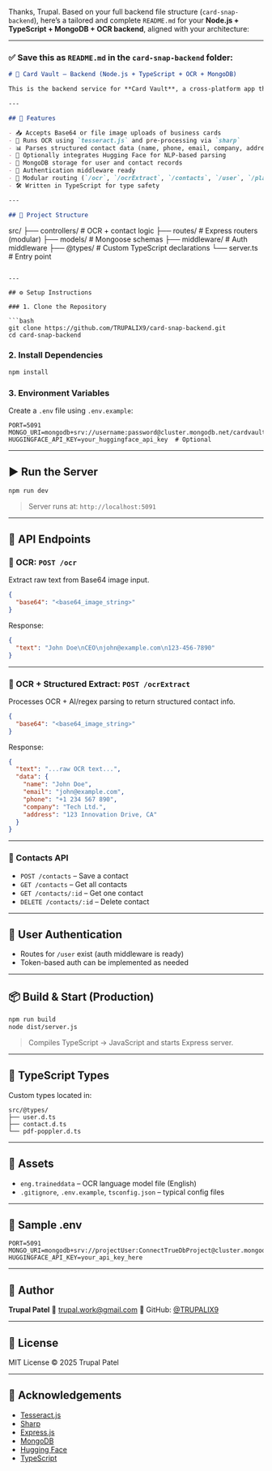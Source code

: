 Thanks, Trupal. Based on your full backend file structure (`card-snap-backend`), here’s a tailored and complete `README.md` for your **Node.js + TypeScript + MongoDB + OCR backend**, aligned with your architecture:

---

### ✅ Save this as `README.md` in the `card-snap-backend` folder:

```markdown
# 🧠 Card Vault – Backend (Node.js + TypeScript + OCR + MongoDB)

This is the backend service for **Card Vault**, a cross-platform app that scans business cards, performs OCR, and extracts structured contact information using regex and/or AI. Built with **Node.js, Express, TypeScript, MongoDB, Tesseract.js**, and `sharp`.

---

## 🚀 Features

- 📥 Accepts Base64 or file image uploads of business cards
- 🧠 Runs OCR using `tesseract.js` and pre-processing via `sharp`
- 📊 Parses structured contact data (name, phone, email, company, address)
- 🧾 Optionally integrates Hugging Face for NLP-based parsing
- 💽 MongoDB storage for user and contact records
- 🔐 Authentication middleware ready
- 🧩 Modular routing (`/ocr`, `/ocrExtract`, `/contacts`, `/user`, `/playground`)
- 🛠 Written in TypeScript for type safety

---

## 📁 Project Structure

```

src/
├── controllers/          # OCR + contact logic
├── routes/               # Express routers (modular)
├── models/               # Mongoose schemas
├── middleware/           # Auth middleware
├── @types/               # Custom TypeScript declarations
└── server.ts             # Entry point

````

---

## ⚙️ Setup Instructions

### 1. Clone the Repository

```bash
git clone https://github.com/TRUPALIX9/card-snap-backend.git
cd card-snap-backend
````

### 2. Install Dependencies

```bash
npm install
```

### 3. Environment Variables

Create a `.env` file using `.env.example`:

```env
PORT=5091
MONGO_URI=mongodb+srv://username:password@cluster.mongodb.net/cardvault
HUGGINGFACE_API_KEY=your_huggingface_api_key  # Optional
```

---

## ▶️ Run the Server

```bash
npm run dev
```

> Server runs at: `http://localhost:5091`

---

## 🔗 API Endpoints

### 🧠 OCR: `POST /ocr`

Extract raw text from Base64 image input.

```json
{
  "base64": "<base64_image_string>"
}
```

Response:

```json
{
  "text": "John Doe\nCEO\njohn@example.com\n123-456-7890"
}
```

---

### 🧠 OCR + Structured Extract: `POST /ocrExtract`

Processes OCR + AI/regex parsing to return structured contact info.

```json
{
  "base64": "<base64_image_string>"
}
```

Response:

```json
{
  "text": "...raw OCR text...",
  "data": {
    "name": "John Doe",
    "email": "john@example.com",
    "phone": "+1 234 567 890",
    "company": "Tech Ltd.",
    "address": "123 Innovation Drive, CA"
  }
}
```

---

### 📇 Contacts API

* `POST /contacts` – Save a contact
* `GET /contacts` – Get all contacts
* `GET /contacts/:id` – Get one contact
* `DELETE /contacts/:id` – Delete contact

---

## 🔐 User Authentication

* Routes for `/user` exist (auth middleware is ready)
* Token-based auth can be implemented as needed

---

## 📦 Build & Start (Production)

```bash
npm run build
node dist/server.js
```

> Compiles TypeScript → JavaScript and starts Express server.

---

## 🧪 TypeScript Types

Custom types located in:

```
src/@types/
├── user.d.ts
├── contact.d.ts
└── pdf-poppler.d.ts
```

---

## 📁 Assets

* `eng.traineddata` – OCR language model file (English)
* `.gitignore`, `.env.example`, `tsconfig.json` – typical config files

---

## 📄 Sample .env

```env
PORT=5091
MONGO_URI=mongodb+srv://projectUser:ConnectTrueDbProject@cluster.mongodb.net/cardvault
HUGGINGFACE_API_KEY=your_api_key_here
```

---

## 👤 Author

**Trupal Patel**
📧 [trupal.work@gmail.com](mailto:trupal.work@gmail.com)
🔗 GitHub: [@TRUPALIX9](https://github.com/TRUPALIX9)

---

## 📄 License

MIT License © 2025 Trupal Patel

---

## 🙌 Acknowledgements

* [Tesseract.js](https://github.com/naptha/tesseract.js)
* [Sharp](https://github.com/lovell/sharp)
* [Express.js](https://expressjs.com/)
* [MongoDB](https://www.mongodb.com/)
* [Hugging Face](https://huggingface.co/)
* [TypeScript](https://www.typescriptlang.org/)

```

```
